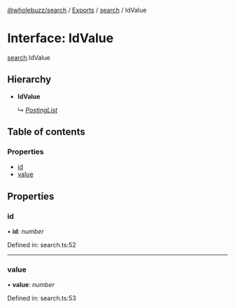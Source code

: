 [@wholebuzz/search](../README.md) / [Exports](../modules.md) / [search](../modules/search.md) / IdValue

# Interface: IdValue

[search](../modules/search.md).IdValue

## Hierarchy

- **IdValue**

  ↳ [*PostingList*](search.postinglist.md)

## Table of contents

### Properties

- [id](search.idvalue.md#id)
- [value](search.idvalue.md#value)

## Properties

### id

• **id**: *number*

Defined in: search.ts:52

___

### value

• **value**: *number*

Defined in: search.ts:53
